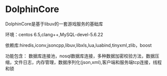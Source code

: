 # DolphinCore
DolphinCore是基于libuv的一套游戏服务的基础库

环境：centos 6.5,clang++,MySQL-devel-5.6.22

依赖库:hiredis,iconv,jsoncpp,libuv,libxls,lua,luabind,tinyxml,zlib，boost

功能包含：
  数据库连接池，nosql数据库连接，多种数据加密校验方法，数据压缩，文件日志，内存管理，数据序列化(json,xml),客户端和服务端tcp连接，线程和锁
